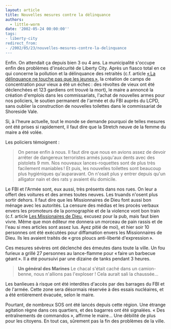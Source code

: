 ```yaml
---
layout: article
title: Nouvelles mesures contre la délinquance
authors:
  - little-worm
date: '2002-05-24 00:00:00''
tags:
- liberty-city
redirect_from:
- /2002/05/23/nouvelles-mesures-contre-la-delinquance
---
```


Enfin. On attendait ça depuis bien 3 ou 4 ans. La municipalité s'occupe enfin des problèmes d'insécurité de Liberty City. Après un fiasco total en ce qui concerne la pollution et la délinquance des retraités (c.f. article [« La délinquance ne touche pas que les jeunes »](http://www.liberty-tree.net/la-d%C3%A9linquance-ne-touche-pas-que-les-jeunes), la création de camps de concentration pour vieux a été un échec : des révoltes de vieux ont été déclenchées et 123 gardiens ont trouvé la mort), le maire a annoncé la création d'emplois dans les commissariats, l'achat de nouvelles armes pour nos policiers, le soutien permanent de l'armée et du FBI auprès du LCPD, sans oublier la construction de nouvelles toilettes dans le commissariat de Shoreside Vale.

Si, à l'heure actuelle, tout le monde se demande pourquoi de telles mesures ont été prises si rapidement, il faut dire que la Stretch neuve de la femme du maire a été volée.

Les policiers témoignent :

> On pense enfin à nous. Il faut dire que nous en avions assez de devoir arrêter de dangereux terroristes armés jusqu'aux dents avec des pistolets 9 mm. Nos nouveaux lances-roquettes sont de plus très facilement maniables ! Et puis, les nouvelles toilettes sont beaucoup plus hygiéniques qu'auparavant. On n'osait plus y entrer depuis qu'un alligator nain et des rats y avaient élu domicile.

Le FBI et l'Armée sont, eux aussi, très présents dans nos rues. On leur a offert des voitures et des armes toutes neuves. Les truands n'osent plus sortir dehors. Il faut dire que les Missionnaires de Dieu font aussi bon ménage avec les autorités. La censure des médias et les procès verbaux envers les promoteurs de la pornographie et de la violence vont bon train (c.f. article [Les Missionaires de Dieu](http://www.liberty-tree.net/les-missionnaires-de-dieu), excusez pour la pub, mais faut bien vivre. Même que mon éditeur me donnera un morceau de pain rassis et de l'eau si mes articles sont assez lus. Ayez pitié de moi), et hier soir 10 personnes ont été exécutées pour diffamation envers les Missionnaires de Dieu. Ils les avaient traités de « gros ploucs anti-liberté d'expression ».

Ces mesures sévères ont déclenché des émeutes dans toute la ville. Un fou furieux a grillé 27 personnes au lance-flamme pour « faire un barbecue géant ». Il a été poursuivi par une dizaine de tanks pendant 3 heures.

> **Un général des Marines** Le chacal s'était caché dans un camion-benne, nous n'allions pas l'exploser ! Cela aurait sali la chaussée…

Les banlieues à risque ont été interdites d'accès par des barrages du FBI et de l'armée. Cette zone sera désormais réservée à des essais nucléaires, et a été entièrement évacuée, selon le maire.

Pourtant, de nombreux SOS ont été lancés depuis cette région. Une étrange agitation règne dans ces quartiers, et des bagarres ont été signalées. « Des entraînements de commandos », affirme le maire… Une débilité de plus pour les citoyens. En tout cas, sûrement pas la fin des problèmes de la ville.